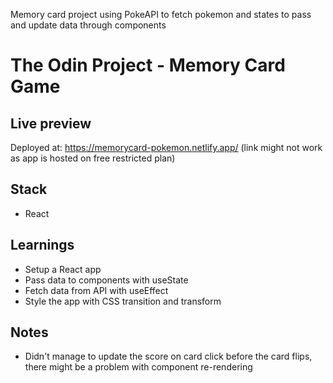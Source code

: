 Memory card project using PokeAPI to fetch pokemon and states to pass and update data through components

# The Odin Project - Memory Card Game

## Live preview
Deployed at: https://memorycard-pokemon.netlify.app/
(link might not work as app is hosted on free restricted plan)

## Stack
- React

## Learnings
- Setup a React app 
- Pass data to components with useState
- Fetch data from API with useEffect
- Style the app with CSS transition and transform

## Notes
- Didn't manage to update the score on card click before the card flips, there might be a problem with component re-rendering
  
